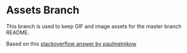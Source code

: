 # Assets Branch

This branch is used to keep GIF and image assets for the master branch README.

Based on this [stackoverflow answer by paulmelnikow](https://stackoverflow.com/a/42677655/5675094)